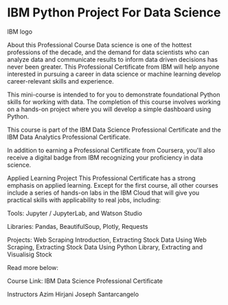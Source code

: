 # IBM Python Project For Data Science

IBM logo

About this Professional Course
Data science is one of the hottest professions of the decade, and the demand for data scientists who can analyze data and communicate results to inform data driven decisions has never been greater. This Professional Certificate from IBM will help anyone interested in pursuing a career in data science or machine learning develop career-relevant skills and experience.

This mini-course is intended to for you to demonstrate foundational Python skills for working with data. The completion of this course involves working on a hands-on project where you will develop a simple dashboard using Python.

This course is part of the IBM Data Science Professional Certificate and the IBM Data Analytics Professional Certificate.

In addition to earning a Professional Certificate from Coursera, you'll also receive a digital badge from IBM recognizing your proficiency in data science.

Applied Learning Project
This Professional Certificate has a strong emphasis on applied learning. Except for the first course, all other courses include a series of hands-on labs in the IBM Cloud that will give you practical skills with applicability to real jobs, including:

Tools: Jupyter / JupyterLab, and Watson Studio

Libraries: Pandas, BeautifulSoup, Plotly, Requests

Projects: Web Scraping Introduction, Extracting Stock Data Using Web Scraping, Extracting Stock Data Using Python Library, Extracting and Visualisig Stock

Read more below:

Course Link: IBM Data Science Professional Certificate

Instructors
Azim Hirjani
Joseph Santarcangelo
